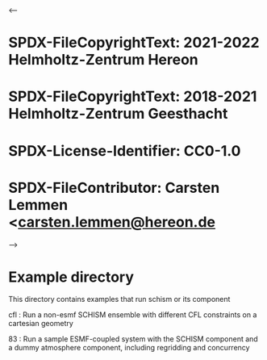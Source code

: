 <--
# SPDX-FileCopyrightText: 2021-2022 Helmholtz-Zentrum Hereon
# SPDX-FileCopyrightText: 2018-2021 Helmholtz-Zentrum Geesthacht
# SPDX-License-Identifier: CC0-1.0
# SPDX-FileContributor: Carsten Lemmen <carsten.lemmen@hereon.de
-->
# Example directory

This directory contains examples that run schism or its component

cfl
: Run a non-esmf SCHISM ensemble with different CFL constraints on a
  cartesian geometry

83
: Run a sample ESMF-coupled system with the SCHISM component
  and a dummy atmosphere component, including regridding and concurrency 
